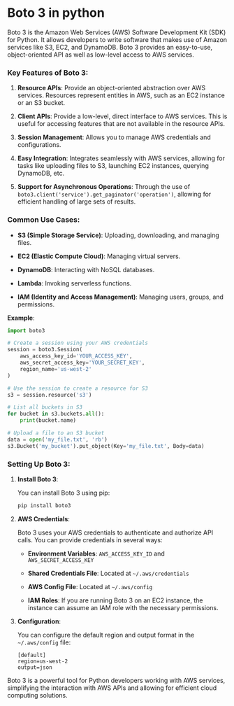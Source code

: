 # Boto 3 in python

Boto 3 is the Amazon Web Services (AWS) Software Development Kit (SDK) for Python. It allows developers to write software that makes use of Amazon services like S3, EC2, and DynamoDB. Boto 3 provides an easy-to-use, object-oriented API as well as low-level access to AWS services.

### Key Features of Boto 3:

1. **Resource APIs**: Provide an object-oriented abstraction over AWS services. Resources represent entities in AWS, such as an EC2 instance or an S3 bucket.

2. **Client APIs**: Provide a low-level, direct interface to AWS services. This is useful for accessing features that are not available in the resource APIs.

3. **Session Management**: Allows you to manage AWS credentials and configurations.

4. **Easy Integration**: Integrates seamlessly with AWS services, allowing for tasks like uploading files to S3, launching EC2 instances, querying DynamoDB, etc.

5. **Support for Asynchronous Operations**: Through the use of `boto3.client('service').get_paginator('operation')`, allowing for efficient handling of large sets of results.

### Common Use Cases:

- **S3 (Simple Storage Service)**: Uploading, downloading, and managing files.

- **EC2 (Elastic Compute Cloud)**: Managing virtual servers.

- **DynamoDB**: Interacting with NoSQL databases.

- **Lambda**: Invoking serverless functions.

- **IAM (Identity and Access Management)**: Managing users, groups, and permissions.

**Example**:

```python
import boto3

# Create a session using your AWS credentials
session = boto3.Session(
    aws_access_key_id='YOUR_ACCESS_KEY',
    aws_secret_access_key='YOUR_SECRET_KEY',
    region_name='us-west-2'
)

# Use the session to create a resource for S3
s3 = session.resource('s3')

# List all buckets in S3
for bucket in s3.buckets.all():
    print(bucket.name)

# Upload a file to an S3 bucket
data = open('my_file.txt', 'rb')
s3.Bucket('my_bucket').put_object(Key='my_file.txt', Body=data)
```

### Setting Up Boto 3:

1. **Install Boto 3**:

   You can install Boto 3 using pip:
   ```sh
   pip install boto3
   ```

2. **AWS Credentials**:

   Boto 3 uses your AWS credentials to authenticate and authorize API calls. You can provide credentials in several ways:

   - **Environment Variables**: `AWS_ACCESS_KEY_ID` and `AWS_SECRET_ACCESS_KEY`

   - **Shared Credentials File**: Located at `~/.aws/credentials`

   - **AWS Config File**: Located at `~/.aws/config`

   - **IAM Roles**: If you are running Boto 3 on an EC2 instance, the instance can assume an IAM role with the necessary permissions.

3. **Configuration**:

   You can configure the default region and output format in the `~/.aws/config` file:
   ```
   [default]
   region=us-west-2
   output=json
   ```

Boto 3 is a powerful tool for Python developers working with AWS services, simplifying the interaction with AWS APIs and allowing for efficient cloud computing solutions.